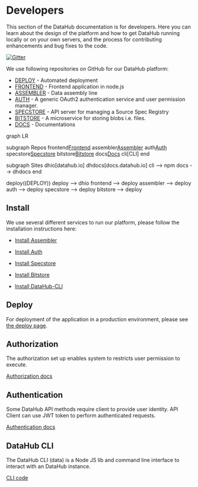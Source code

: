 # Developers

This section of the DataHub documentation is for developers. Here you can learn about the design of the platform and how to get DataHub running locally or on your own servers, and the process for contributing enhancements and bug fixes to the code.

[![Gitter](https://img.shields.io/gitter/room/frictionlessdata/chat.svg)](https://gitter.im/frictionlessdata/chat)

We use following repositories on GitHub for our DataHub platform:

* [DEPLOY][deploy] - Automated deployment
* [FRONTEND][frontend] - Frontend application in node.js
* [ASSEMBLER][assembler] - Data assembly line
* [AUTH][auth] - A generic OAuth2 authentication service and user permission manager.
* [SPECSTORE][specstore] - API server for managing a Source Spec Registry
* [BITSTORE][bitstore] - A microservice for storing blobs i.e. files.
* [DOCS][docs] - Documentations

[deploy]: https://github.com/datahq/deploy
[frontend]: https://github.com/datahq/frontend
[assembler]: https://github.com/datahq/assembler
[auth]: https://github.com/datahq/auth
[specstore]: https://github.com/datahq/specstore
[bitstore]: https://github.com/datahq/bitstore
[docs]: https://github.com/datahq/docs


<div class="mermaid">
graph LR

subgraph Repos
  frontend[Frontend]
  assembler[Assembler]
  auth[Auth]
  specstore[Specstore]
  bitstore[Bitstore]
  docs[Docs]
  cli[CLI]
end

subgraph Sites
  dhio[datahub.io]
  dhdocs[docs.datahub.io]
  cli --> npm
  docs --> dhdocs
end

deploy((DEPLOY))
deploy --> dhio
frontend --> deploy
assembler --> deploy
auth --> deploy
specstore --> deploy
bitstore --> deploy

</div>

## Install

We use several different services to run our platform, please follow the installation instructions here:

* [Install Assembler](https://github.com/datahq/assembler/blob/master/README.md)

* [Install Auth](https://github.com/datahq/auth/blob/master/README.md)

* [Install Specstore](https://github.com/datahq/specstore/blob/master/README.md)

* [Install Bitstore](https://github.com/datahq/bitstore/blob/master/README.md)

* [Install DataHub-CLI](https://github.com/datahq/datahub-cli/blob/master/README.md)
## Deploy

For deployment of the application in a production environment, please see [the deploy page][deploy].

[deploy]: deploy/

## Authorization

The authorization set up enables system to restricts user permission to execute.

[Authorization docs](authorization/)



## Authentication

Some DataHub API methods require client to provide user identity. API Client can use JWT token to perform authenticated requests.

[Authentication docs](authentication/)

## DataHub CLI

The DataHub CLI (data) is a Node JS lib and command line interface to interact with an DataHub instance.

[CLI code](https://github.com/datahq/datahub-cli)
